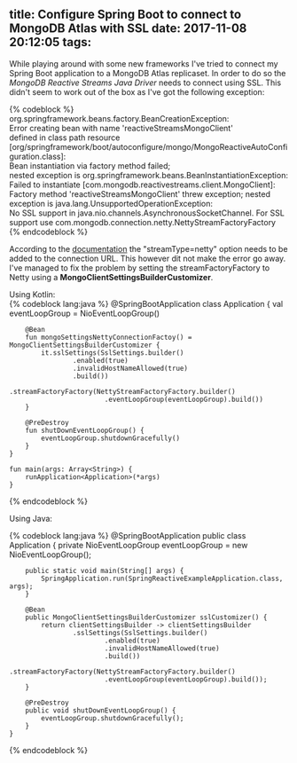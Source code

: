 title: Configure Spring Boot to connect to MongoDB Atlas with SSL
date: 2017-11-08 20:12:05
tags:
---

While playing around with some new frameworks I've tried to connect my Spring Boot application to a MongoDB Atlas replicaset.
In order to do so the *MongoDB Reactive Streams Java Driver* needs to connect using SSL. This didn't seem to work out of the box as I've got the following exception:  

{% codeblock  %}
org.springframework.beans.factory.BeanCreationException:  
Error creating bean with name 'reactiveStreamsMongoClient'  
defined in class path resource 
[org/springframework/boot/autoconfigure/mongo/MongoReactiveAutoConfiguration.class]:  
Bean instantiation via factory method failed;  
nested exception is org.springframework.beans.BeanInstantiationException:  
  Failed to instantiate [com.mongodb.reactivestreams.client.MongoClient]:  
  Factory method 'reactiveStreamsMongoClient' threw exception; 
   nested exception is java.lang.UnsupportedOperationException:  
    No SSL support in java.nio.channels.AsynchronousSocketChannel.
    For SSL support use com.mongodb.connection.netty.NettyStreamFactoryFactory  
{% endcodeblock %}

According to the [documentation](http://mongodb.github.io/mongo-java-driver/3.4/driver-async/tutorials/ssl/#tls-ssl) the "streamType=netty" option needs to be added to the connection URL. This however dit not make the error go away.
I've managed to fix the problem by setting the streamFactoryFactory to Netty using a **MongoClientSettingsBuilderCustomizer**.

Using Kotlin:  
{% codeblock lang:java %}
    @SpringBootApplication
    class Application {
        val eventLoopGroup = NioEventLoopGroup()
    
        @Bean
        fun mongoSettingsNettyConnectionFactoy() = MongoClientSettingsBuilderCustomizer {
            it.sslSettings(SslSettings.builder()
                    .enabled(true)
                    .invalidHostNameAllowed(true)
                    .build())
                    .streamFactoryFactory(NettyStreamFactoryFactory.builder()
                            .eventLoopGroup(eventLoopGroup).build())
        }
    
        @PreDestroy
        fun shutDownEventLoopGroup() {
            eventLoopGroup.shutdownGracefully()
        }
    }
    
    fun main(args: Array<String>) {
        runApplication<Application>(*args)
    }
{% endcodeblock %}  

Using Java:

{% codeblock lang:java %}
    @SpringBootApplication
    public class Application {
        private NioEventLoopGroup eventLoopGroup = new NioEventLoopGroup();
    
        public static void main(String[] args) {
            SpringApplication.run(SpringReactiveExampleApplication.class, args);
        }
        
        @Bean
        public MongoClientSettingsBuilderCustomizer sslCustomizer() {
            return clientSettingsBuilder -> clientSettingsBuilder
                    .sslSettings(SslSettings.builder()
                            .enabled(true)
                            .invalidHostNameAllowed(true)
                            .build())
                    .streamFactoryFactory(NettyStreamFactoryFactory.builder()
                            .eventLoopGroup(eventLoopGroup).build());
        }
    
        @PreDestroy
        public void shutDownEventLoopGroup() {
            eventLoopGroup.shutdownGracefully();
        }
    }
{% endcodeblock %} 


